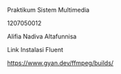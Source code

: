 Praktikum Sistem Multimedia

1207050012

Alifia Nadiva Altafunnisa


Link Instalasi Fluent

https://www.gyan.dev/ffmpeg/builds/
